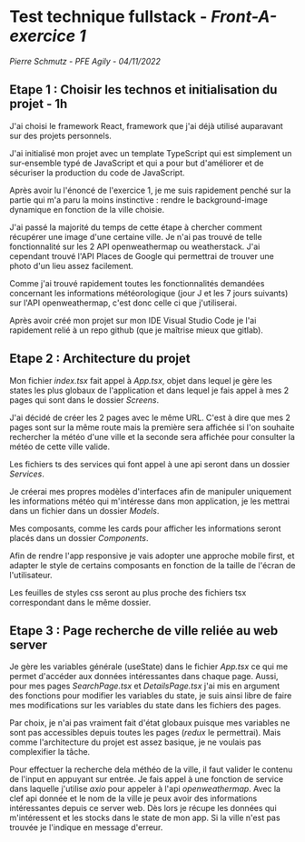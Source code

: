 # Test technique fullstack - _Front-A-exercice 1_

_Pierre Schmutz - PFE Agily - 04/11/2022_

## Etape 1 : Choisir les technos et initialisation du projet - 1h

J'ai choisi le framework React, framework que j'ai déjà utilisé auparavant sur des projets personnels.

J'ai initialisé mon projet avec un template TypeScript qui est simplement un sur-ensemble typé de JavaScript et qui a pour but d'améliorer et de sécuriser la production du code de JavaScript.

Après avoir lu l'énoncé de l'exercice 1, je me suis rapidement penché sur la partie qui m'a paru la moins instinctive : rendre le background-image dynamique en fonction de la ville choisie.

J'ai passé la majorité du temps de cette étape à chercher comment récupérer une image d'une certaine ville. Je n'ai pas trouvé de telle fonctionnalité sur les 2 API openweathermap ou weatherstack. J'ai cependant trouvé l'API Places de Google qui permettrai de trouver une photo d'un lieu assez facilement.

Comme j'ai trouvé rapidement toutes les fonctionnalités demandées concernant les informations météorologique (jour J et les 7 jours suivants) sur l'API openweathermap, c'est donc celle ci que j'utiliserai.

Après avoir créé mon projet sur mon IDE Visual Studio Code je l'ai rapidement relié à un repo github (que je maîtrise mieux que gitlab).

## Etape 2 : Architecture du projet

Mon fichier _index.tsx_ fait appel à _App.tsx_, objet dans lequel je gère les states les plus globaux de l'application et dans lequel je fais appel à mes 2 pages qui sont dans le dossier _Screens_.

J'ai décidé de créer les 2 pages avec le même URL. C'est à dire que mes 2 pages sont sur la même route mais la première sera affichée si l'on souhaite rechercher la météo d'une ville et la seconde sera affichée pour consulter la météo de cette ville valide.

Les fichiers ts des services qui font appel à une api seront dans un dossier _Services_.

Je créerai mes propres modèles d'interfaces afin de manipuler uniquement les informations météo qui m'intéresse dans mon application, je les mettrai dans un fichier dans un dossier _Models_.

Mes composants, comme les cards pour afficher les informations seront placés dans un dossier _Components_.

Afin de rendre l'app responsive je vais adopter une approche mobile first, et adapter le style de certains composants en fonction de la taille de l'écran de l'utilisateur.

Les feuilles de styles css seront au plus proche des fichiers tsx correspondant dans le même dossier.

## Etape 3 : Page recherche de ville reliée au web server

Je gère les variables générale (useState) dans le fichier _App.tsx_ ce qui me permet d'accéder aux données intéressantes dans chaque page. Aussi, pour mes pages _SearchPage.tsx_ et _DetailsPage.tsx_ j'ai mis en argument des fonctions pour modifier les variables du state, je suis ainsi libre de faire mes modifications sur les variables du state dans les fichiers des pages.

Par choix, je n'ai pas vraiment fait d'état globaux puisque mes variables ne sont pas accessibles depuis toutes les pages (_redux_ le permettrai). Mais comme l'architecture du projet est assez basique, je ne voulais pas complexifier la tâche.

Pour effectuer la recherche dela méthéo de la ville, il faut valider le contenu de l'input en appuyant sur entrée. Je fais appel à une fonction de service dans laquelle j'utilise _axio_ pour appeler à l'api _openweathermap_. Avec la clef api donnée et le nom de la ville je peux avoir des informations intéressantes depuis ce server web. Dès lors je récupe les données qui m'intéressent et les stocks dans le state de mon app. Si la ville n'est pas trouvée je l'indique en message d'erreur.
